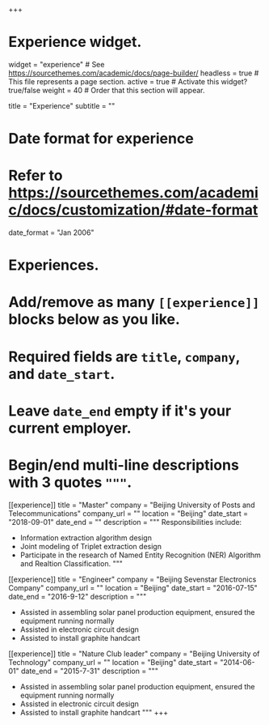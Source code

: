 +++
# Experience widget.
widget = "experience"  # See https://sourcethemes.com/academic/docs/page-builder/
headless = true  # This file represents a page section.
active = true  # Activate this widget? true/false
weight = 40  # Order that this section will appear.

title = "Experience"
subtitle = ""

# Date format for experience
#   Refer to https://sourcethemes.com/academic/docs/customization/#date-format
date_format = "Jan 2006"

# Experiences.
#   Add/remove as many `[[experience]]` blocks below as you like.
#   Required fields are `title`, `company`, and `date_start`.
#   Leave `date_end` empty if it's your current employer.
#   Begin/end multi-line descriptions with 3 quotes `"""`.
[[experience]]
  title = "Master"
  company = "Beijing University of Posts and Telecommunications"
  company_url = ""
  location = "Beijing"
  date_start = "2018-09-01"
  date_end = ""
  description = """
  Responsibilities include:
  
  * Information extraction algorithm design
  * Joint modeling of Triplet extraction design
  * Participate in the research of Named Entity Recognition (NER) Algorithm and Realtion Classification.
  """

[[experience]]
  title = "Engineer"
  company = "Beijing Sevenstar Electronics Company"
  company_url = ""
  location = "Beijing"
  date_start = "2016-07-15"
  date_end = "2016-9-12"
  description = """
  * Assisted in assembling solar panel production equipment, ensured the equipment running normally
  * Assisted in electronic circuit design
  * Assisted to install graphite handcart
  
[[experience]]
  title = "Nature Club leader"
  company = "Beijing University of Technology"
  company_url = ""
  location = "Beijing"
  date_start = "2014-06-01"
  date_end = "2015-7-31"
  description = """
  * Assisted in assembling solar panel production equipment, ensured the equipment running normally
  * Assisted in electronic circuit design
  * Assisted to install graphite handcart
  """
+++

